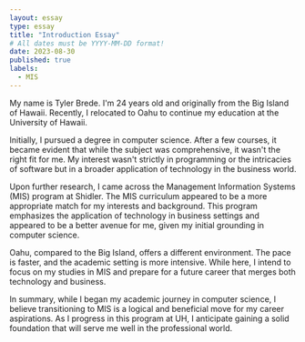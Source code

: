 ```yaml
---
layout: essay
type: essay
title: "Introduction Essay"
# All dates must be YYYY-MM-DD format!
date: 2023-08-30
published: true
labels:
  - MIS
---
```


My name is Tyler Brede. I'm 24 years old and originally from the Big Island of Hawaii. Recently, I relocated to Oahu to continue my education at the University of Hawaii.

Initially, I pursued a degree in computer science. After a few courses, it became evident that while the subject was comprehensive, it wasn't the right fit for me. My interest wasn't strictly in programming or the intricacies of software but in a broader application of technology in the business world.

Upon further research, I came across the Management Information Systems (MIS) program at Shidler. The MIS curriculum appeared to be a more appropriate match for my interests and background. This program emphasizes the application of technology in business settings and appeared to be a better avenue for me, given my initial grounding in computer science.

Oahu, compared to the Big Island, offers a different environment. The pace is faster, and the academic setting is more intensive. While here, I intend to focus on my studies in MIS and prepare for a future career that merges both technology and business.

In summary, while I began my academic journey in computer science, I believe transitioning to MIS is a logical and beneficial move for my career aspirations. As I progress in this program at UH, I anticipate gaining a solid foundation that will serve me well in the professional world.

